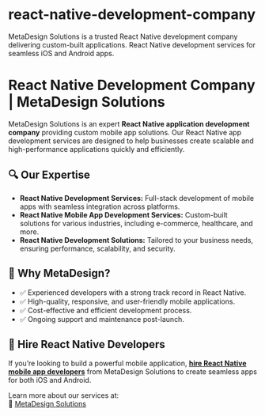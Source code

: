 # react-native-development-company
MetaDesign Solutions is a trusted React Native development company delivering custom-built applications. React Native development services for seamless iOS and Android apps.


# React Native Development Company | MetaDesign Solutions

MetaDesign Solutions is an expert **React Native application development company** providing custom mobile app solutions. Our React Native app development services are designed to help businesses create scalable and high-performance applications quickly and efficiently.

## 🔍 Our Expertise

- **React Native Development Services:** Full-stack development of mobile apps with seamless integration across platforms.
- **React Native Mobile App Development Services:** Custom-built solutions for various industries, including e-commerce, healthcare, and more.
- **React Native Development Solutions:** Tailored to your business needs, ensuring performance, scalability, and security.

## 🌟 Why MetaDesign?

- ✅ Experienced developers with a strong track record in React Native.
- ✅ High-quality, responsive, and user-friendly mobile applications.
- ✅ Cost-effective and efficient development process.
- ✅ Ongoing support and maintenance post-launch.

## 💼 Hire React Native Developers

If you’re looking to build a powerful mobile application, **[hire React Native mobile app developers](https://metadesignsolutions.com/technology/react-native-development-company/)** from MetaDesign Solutions to create seamless apps for both iOS and Android.

Learn more about our services at:  
🔗 [MetaDesign Solutions](https://metadesignsolutions.com/)
